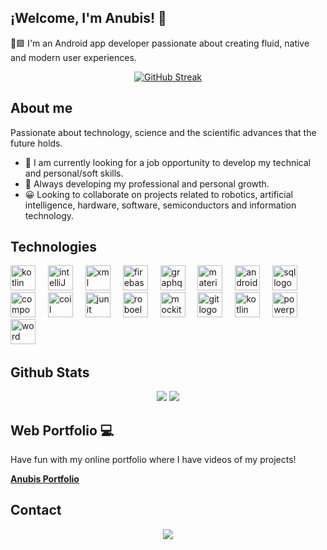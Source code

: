 ## ¡Welcome, I'm Anubis! 👋

🤖🟩 I'm an Android app developer passionate about creating fluid, native and modern user experiences.

<!--
[![GitHub Streak](https://streak-stats.demolab.com?user=Anbs12&theme=shadow-orange)](#)
-->

<div align="center">
  <a href="https://git.io/streak-stats"><img src="https://streak-stats.demolab.com?user=Anbs12&theme=shadow-orange" alt="GitHub Streak" /></a>
</div>

## About me

Passionate about technology, science and the scientific advances that the future holds.

- 🔭 I am currently looking for a job opportunity to develop my technical and personal/soft skills.
- 🌱 Always developing my professional and personal growth.
- 😀 Looking to collaborate on projects related to robotics, artificial intelligence, hardware, software, semiconductors and information technology.


## Technologies

<div align="left">
  <img src="https://www.svgrepo.com/show/373728/kotlin.svg" height="40" alt="kotlin logo"  />
  <img width="12" />
  <img src="https://www.svgrepo.com/show/353906/intellij-idea.svg" height="40" alt="intelliJ logo"  />
  <img width="12" />
  <img src="https://encrypted-tbn0.gstatic.com/images?q=tbn:ANd9GcSA6qCaPW67EZFjpBLiAV_JMlZWg3qQP_QZsA&s" height="40" alt="xml logo"  />
  <img width="12" />
  <img src="https://skillicons.dev/icons?i=firebase" height="40" alt="firebase logo"  />
  <img width="12" />
  <img src="https://skillicons.dev/icons?i=graphql" height="40" alt="graphql logo"  />
  <img width="12" />
  <img src="https://www.svgrepo.com/show/439219/material-design.svg" height="40" alt="material logo"  />
  <img width="12" />
  <img src="https://skillicons.dev/icons?i=androidstudio" height="40" alt="androidstudio logo"  />
  <img width="12" />
  <img src="https://www.svgrepo.com/show/331761/sql-database-sql-azure.svg" height="40" alt="sql logo"  />
  <img width="12" />
  <img src="https://avatars.githubusercontent.com/u/71742764?s=200&v=4" height="40" alt="compose logo"  />
  <img width="12" />
  <img src="https://avatars.githubusercontent.com/u/52722434?s=200&v=4" height="40" alt="coil logo"  />
  <img width="12" />
  <img src="https://user-images.githubusercontent.com/33158051/103466459-7524de80-4d13-11eb-96ba-f13e5409a18a.png" height="40" alt="junit logo"  />
  <img width="12" />
  <img src="https://avatars.githubusercontent.com/u/3988212?s=200&v=4" height="40" alt="roboelectric logo"  />
  <img width="12" />
  <img src="https://raw.githubusercontent.com/mockito/mockito.github.io/master/img/logo%402x.png" height="40" alt="mockito logo"  />
  <img width="12" />
  <img src="https://skillicons.dev/icons?i=git" height="40" alt="git logo"  />
  <img width="12" />
  <img src="https://encrypted-tbn0.gstatic.com/images?q=tbn:ANd9GcSkdGeprmZaVl6jxvz-8Xl0JaXAD0UmBMp0Dg&s" height="40" alt="kotlin kdocs logo"  />
  <img width="12" />
  <img src="https://www.svgrepo.com/show/373989/powerpoint.svg" height="40" alt="powerpoint logo"  />
  <img width="12" />
  <img src="https://www.svgrepo.com/show/374187/word.svg" height="40" alt="word logo"  />
  <img width="12" />
  
</div>


## Github Stats

<p align="center">
  <img src="https://github-readme-stats.vercel.app/api?username=Anbs12&show_icons=true&theme=tokyonight&include_all_commits=true&count_private=true"/>
  <img src="https://github-readme-stats.vercel.app/api/top-langs/?username=Anbs12&layout=compact&langs_count=8&theme=tokyonight"/>
</p>


## Web Portfolio 💻
Have fun with my online portfolio where I have videos of my projects!

<p>
  <a href="https://anbs12.github.io/Portafolio-android-anubis/"><strong>Anubis Portfolio</strong></a>
</p>


## Contact
<p align="center">
  <a href="https://www.linkedin.com/in/anubism/" target="_blank">
    <img src="https://img.shields.io/badge/-LinkedIn-%230077B5?style=for-the-badge&logo=linkedin&logoColor=white" target="_blank">
  </a>
</p>
